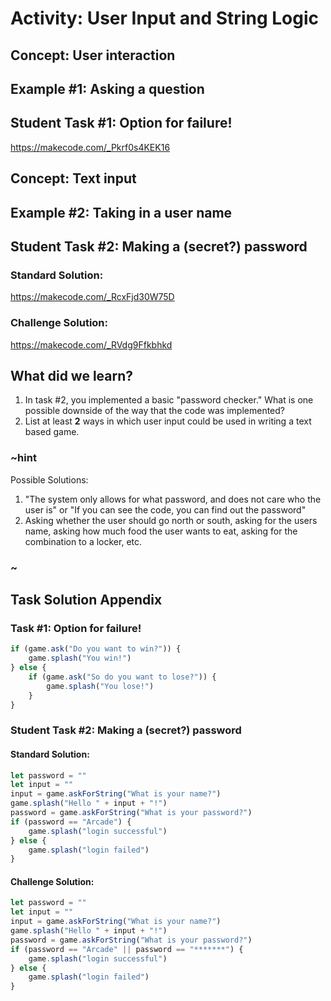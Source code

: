 # Activity: User Input and String Logic

## Concept: User interaction

## Example #1: Asking a question

## Student Task #1: Option for failure!

https://makecode.com/_Pkrf0s4KEK16

## Concept: Text input

## Example #2: Taking in a user name

## Student Task #2: Making a (secret?) password

### Standard Solution:

https://makecode.com/_RcxFjd30W75D

### Challenge Solution:

https://makecode.com/_RVdg9Ffkbhkd

## What did we learn?

1. In task #2, you implemented a basic "password checker." What is one possible downside of the way that the code was implemented?
2. List at least **2** ways in which user input could be used in writing a text based game.

### ~hint

Possible Solutions:

1. "The system only allows for what password, and does not care who the user is" or "If you can see the code, you can find out the password"
2. Asking whether the user should go north or south, asking for the users name, asking how much food the user wants to eat, asking for the combination to a locker, etc.

### ~



## Task Solution Appendix

### Task #1: Option for failure!

```ts
if (game.ask("Do you want to win?")) {
    game.splash("You win!")
} else {
    if (game.ask("So do you want to lose?")) {
        game.splash("You lose!")
    }
}
```

### Student Task #2: Making a (secret?) password

#### Standard Solution:

```ts
let password = ""
let input = ""
input = game.askForString("What is your name?")
game.splash("Hello " + input + "!")
password = game.askForString("What is your password?")
if (password == "Arcade") {
    game.splash("login successful")
} else {
    game.splash("login failed")
}
```

#### Challenge Solution:

```ts
let password = ""
let input = ""
input = game.askForString("What is your name?")
game.splash("Hello " + input + "!")
password = game.askForString("What is your password?")
if (password == "Arcade" || password == "*******") {
    game.splash("login successful")
} else {
    game.splash("login failed")
}
```